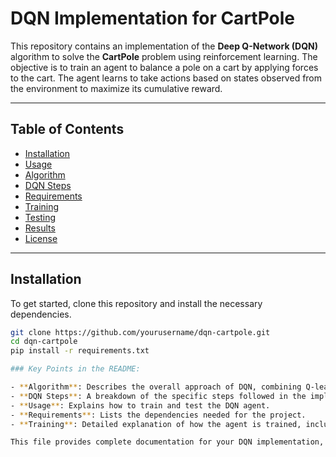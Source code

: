 # DQN Implementation for CartPole

This repository contains an implementation of the **Deep Q-Network (DQN)** algorithm to solve the **CartPole** problem using reinforcement learning. The objective is to train an agent to balance a pole on a cart by applying forces to the cart. The agent learns to take actions based on states observed from the environment to maximize its cumulative reward.

---

## Table of Contents

- [Installation](#installation)
- [Usage](#usage)
- [Algorithm](#algorithm)
- [DQN Steps](#dqn-steps)
- [Requirements](#requirements)
- [Training](#training)
- [Testing](#testing)
- [Results](#results)
- [License](#license)

---

## Installation

To get started, clone this repository and install the necessary dependencies.

```bash
git clone https://github.com/yourusername/dqn-cartpole.git
cd dqn-cartpole
pip install -r requirements.txt

### Key Points in the README:

- **Algorithm**: Describes the overall approach of DQN, combining Q-learning with deep learning techniques.
- **DQN Steps**: A breakdown of the specific steps followed in the implementation, including how the Q-network and target network interact and update.
- **Usage**: Explains how to train and test the DQN agent.
- **Requirements**: Lists the dependencies needed for the project.
- **Training**: Detailed explanation of how the agent is trained, including hyperparameters and Q-learning update steps.

This file provides complete documentation for your DQN implementation, helping users understand the process of using, training, and testing the agent. Let me know if you'd like to add anything else!
